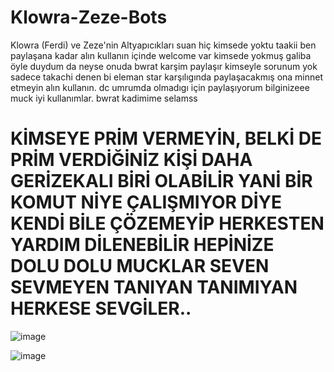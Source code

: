 # Klowra-Zeze-Bots
Klowra (Ferdi) ve Zeze'nin Altyapıcıkları suan hiç kimsede yoktu taakii ben paylaşana kadar alın kullanın içinde welcome var kimsede yokmuş galiba öyle duydum da neyse onuda bwrat karşim paylaşır kimseyle sorunum yok sadece takachi denen bi eleman star karşılıgında paylaşacakmış ona minnet etmeyin alın kullanın.
dc umrumda olmadıgı için paylaşıyorum bilginizeee muck iyi kullanımlar.
 bwrat kadimime selamss 


# KİMSEYE PRİM VERMEYİN, BELKİ DE PRİM VERDİĞİNİZ KİŞİ DAHA GERİZEKALI BİRİ OLABİLİR YANİ BİR KOMUT NİYE ÇALIŞMIYOR DİYE KENDİ BİLE ÇÖZEMEYİP HERKESTEN YARDIM DİLENEBİLİR HEPİNİZE DOLU DOLU MUCKLAR SEVEN SEVMEYEN TANIYAN TANIMIYAN HERKESE SEVGİLER..

![image](https://media.discordapp.net/attachments/1011391728646901800/1029243620085223454/Ekran_goruntusu_2022-10-11_070525.png?width=1440&height=628)

![image](https://media.discordapp.net/attachments/1011391728646901800/1029243623121899541/Ekran_goruntusu_2022-10-11_070558.png)
